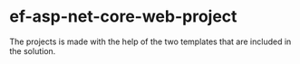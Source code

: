 # ef-asp-net-core-web-project

The projects is made with the help of the two templates that are included in the solution.

